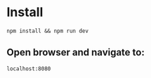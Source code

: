 # Install
```
npm install && npm run dev
```

## Open browser and navigate to:
```
localhost:8080
```
